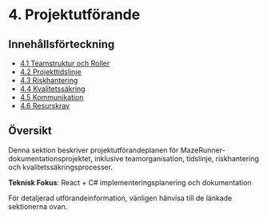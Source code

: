 # 4. Projektutförande

## Innehållsförteckning
- [4.1 Teamstruktur och Roller](execution/team-structure.md)
- [4.2 Projekttidslinje](execution/timeline.md)
- [4.3 Riskhantering](execution/risk-management.md)
- [4.4 Kvalitetssäkring](execution/quality-assurance.md)
- [4.5 Kommunikation](execution/communication.md)
- [4.6 Resurskrav](execution/resources.md)

## Översikt

Denna sektion beskriver projektutförandeplanen för MazeRunner-dokumentationsprojektet, inklusive teamorganisation, tidslinje, riskhantering och kvalitetssäkringsprocesser.

**Teknisk Fokus**: React + C# implementeringsplanering och dokumentation

För detaljerad utförandeinformation, vänligen hänvisa till de länkade sektionerna ovan.